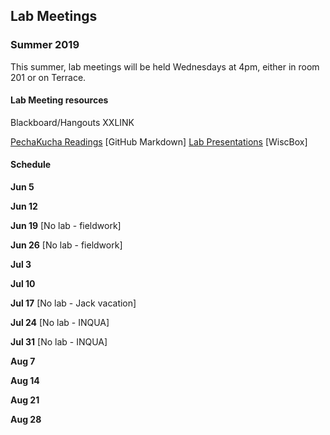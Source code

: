 ## Lab Meetings
### Summer 2019
This summer, lab meetings will be held Wednesdays at 4pm, either in room 201 or on Terrace.

#### Lab Meeting resources

Blackboard/Hangouts XXLINK

[PechaKucha Readings](https://github.com/WilliamsPaleoLab/LabMeetings/blob/master/PechaKucha.md)  [GitHub Markdown]
[Lab Presentations](https://uwmadison.box.com/s/18q6ulb3qc5vtzx8cmwf9h8owc6cwu0y) [WiscBox]

#### Schedule

**Jun 5**

**Jun 12**

**Jun 19** [No lab - fieldwork]

**Jun 26** [No lab - fieldwork]

**Jul 3**

**Jul 10**

**Jul 17** [No lab - Jack vacation]

**Jul 24** [No lab - INQUA]

**Jul 31** [No lab - INQUA]

**Aug 7**

**Aug 14**

**Aug 21**

**Aug 28**
